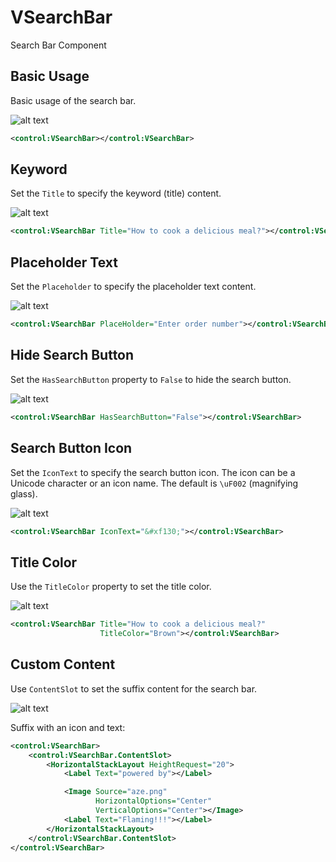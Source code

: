 # VSearchBar

Search Bar Component

## Basic Usage

Basic usage of the search bar.

![alt text](assets/image-61.png)

```xml
<control:VSearchBar></control:VSearchBar>
```

## Keyword

Set the `Title` to specify the keyword (title) content.

![alt text](assets/image-68.png)

```xml
<control:VSearchBar Title="How to cook a delicious meal?"></control:VSearchBar>
```

## Placeholder Text

Set the `Placeholder` to specify the placeholder text content.

![alt text](assets/image-62.png)

```xml
<control:VSearchBar PlaceHolder="Enter order number"></control:VSearchBar>
```

## Hide Search Button

Set the `HasSearchButton` property to `False` to hide the search button.

![alt text](assets/image-63.png)

```xml
<control:VSearchBar HasSearchButton="False"></control:VSearchBar>
```

## Search Button Icon

Set the `IconText` to specify the search button icon. The icon can be a Unicode character or an icon name. The default is `\uF002` (magnifying glass).

![alt text](assets/image-64.png)

```xml
<control:VSearchBar IconText="&#xf130;"></control:VSearchBar>
```

## Title Color

Use the `TitleColor` property to set the title color.

![alt text](assets/image-65.png)

```xml
<control:VSearchBar Title="How to cook a delicious meal?"
                    TitleColor="Brown"></control:VSearchBar>
```

## Custom Content

Use `ContentSlot` to set the suffix content for the search bar.

![alt text](assets/image-66.png)

Suffix with an icon and text:

```xml
<control:VSearchBar>
    <control:VSearchBar.ContentSlot>
        <HorizontalStackLayout HeightRequest="20">
            <Label Text="powered by"></Label>

            <Image Source="aze.png"
                   HorizontalOptions="Center"
                   VerticalOptions="Center"></Image>
            <Label Text="Flaming!!!"></Label>
        </HorizontalStackLayout>
    </control:VSearchBar.ContentSlot>
</control:VSearchBar>
```
